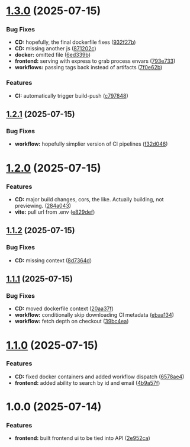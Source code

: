 # [1.3.0](https://github.com/johnseth97/IT299/compare/v1.2.1...v1.3.0) (2025-07-15)


### Bug Fixes

* **CD:** hopefully, the final dockerfile fixes ([932f27b](https://github.com/johnseth97/IT299/commit/932f27b4c794a120b8acbf48d9d3ec83e32c0ff0))
* **CD:** missing another js ([871202c](https://github.com/johnseth97/IT299/commit/871202cf50e8c350b4a6fb293f39bfd6f6a7062b))
* **docker:** omitted file ([6ed339b](https://github.com/johnseth97/IT299/commit/6ed339b350ab80a37c286f935875922e25be3098))
* **frontend:** serving with express to grab process envars ([793e733](https://github.com/johnseth97/IT299/commit/793e7339d1a43500f2dd4a88e20de4c3975ee771))
* **workflows:** passing tags back instead of artifacts ([7f0e62b](https://github.com/johnseth97/IT299/commit/7f0e62b37d8a11b951a94efd4e6cea61798de58f))


### Features

* **CI:** automatically trigger build-push ([c797848](https://github.com/johnseth97/IT299/commit/c797848134eca875a22ee0a850accd7773697240))

## [1.2.1](https://github.com/johnseth97/IT299/compare/v1.2.0...v1.2.1) (2025-07-15)


### Bug Fixes

* **workflow:** hopefully simplier version of CI pipelines ([f32d046](https://github.com/johnseth97/IT299/commit/f32d046e3844d56cb18a892b96e41ee8f396941f))

# [1.2.0](https://github.com/johnseth97/IT299/compare/v1.1.2...v1.2.0) (2025-07-15)


### Features

* **CD:** major build changes, cors, the like. Actually building, not previewing. ([284a043](https://github.com/johnseth97/IT299/commit/284a043a4b2c970049c9625f08425051e707d44f))
* **vite:** pull url from .env ([e829def](https://github.com/johnseth97/IT299/commit/e829defdec07998e39b481ed86abfb93e5e3fd51))

## [1.1.2](https://github.com/johnseth97/IT299/compare/v1.1.1...v1.1.2) (2025-07-15)


### Bug Fixes

* **CD:** missing context ([8d7364d](https://github.com/johnseth97/IT299/commit/8d7364dc951438ce92ee4b47978c18a31204a953))

## [1.1.1](https://github.com/johnseth97/IT299/compare/v1.1.0...v1.1.1) (2025-07-15)


### Bug Fixes

* **CD:** moved dockerfile context ([20aa37f](https://github.com/johnseth97/IT299/commit/20aa37f928ac899c14f2192f2c09729a6084bf17))
* **workflow:** conditionally skip downloading CI metadata ([ebaa134](https://github.com/johnseth97/IT299/commit/ebaa1342eabb1e9f399e55ee067ef194798f7e82))
* **workflow:** fetch depth on checkout ([39bc4ea](https://github.com/johnseth97/IT299/commit/39bc4ea34a46ec97418d0fb0012c58c6833dc468))

# [1.1.0](https://github.com/johnseth97/IT299/compare/v1.0.0...v1.1.0) (2025-07-15)


### Features

* **CD:** fixed docker containers and added workflow dispatch ([6578ae4](https://github.com/johnseth97/IT299/commit/6578ae4859ddfe69f095e99ab3ebe6742b7f5ea5))
* **frontend:** added ability to search by id and email ([4b9a57f](https://github.com/johnseth97/IT299/commit/4b9a57fddbb773f56cbe35865637a577fcde2513))

# 1.0.0 (2025-07-14)

### Features

* **frontend:** built frontend ui to be tied into API ([2e952ca](https://github.com/johnseth97/IT299/commit/2e952ca76a61452f1eb15cdffc5ec4d76c45e710))
